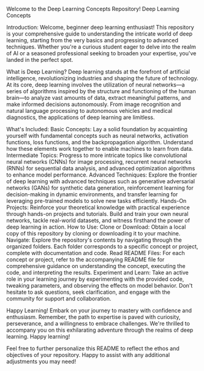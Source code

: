 Welcome to the Deep Learning Concepts Repository!
Deep Learning Concepts

Introduction:
Welcome, beginner deep learning enthusiast! This repository is your comprehensive guide to understanding the intricate world of deep learning, starting from the very basics and progressing to advanced techniques. Whether you're a curious student eager to delve into the realm of AI or a seasoned professional seeking to broaden your expertise, you've landed in the perfect spot.

What is Deep Learning?
Deep learning stands at the forefront of artificial intelligence, revolutionizing industries and shaping the future of technology. At its core, deep learning involves the utilization of neural networks—a series of algorithms inspired by the structure and functioning of the human brain—to analyze vast amounts of data, extract meaningful patterns, and make informed decisions autonomously. From image recognition and natural language processing to autonomous vehicles and medical diagnostics, the applications of deep learning are limitless.

What's Included:
Basic Concepts: Lay a solid foundation by acquainting yourself with fundamental concepts such as neural networks, activation functions, loss functions, and the backpropagation algorithm. Understand how these elements work together to enable machines to learn from data.
Intermediate Topics: Progress to more intricate topics like convolutional neural networks (CNNs) for image processing, recurrent neural networks (RNNs) for sequential data analysis, and advanced optimization algorithms to enhance model performance.
Advanced Techniques: Explore the frontier of deep learning with advanced techniques such as generative adversarial networks (GANs) for synthetic data generation, reinforcement learning for decision-making in dynamic environments, and transfer learning for leveraging pre-trained models to solve new tasks efficiently.
Hands-On Projects: Reinforce your theoretical knowledge with practical experience through hands-on projects and tutorials. Build and train your own neural networks, tackle real-world datasets, and witness firsthand the power of deep learning in action.
How to Use:
Clone or Download: Obtain a local copy of this repository by cloning or downloading it to your machine.
Navigate: Explore the repository's contents by navigating through the organized folders. Each folder corresponds to a specific concept or project, complete with documentation and code.
Read README Files: For each concept or project, refer to the accompanying README file for comprehensive guidance on understanding the concept, executing the code, and interpreting the results.
Experiment and Learn: Take an active role in your learning journey by experimenting with the provided code, tweaking parameters, and observing the effects on model behavior. Don't hesitate to ask questions, seek clarification, and engage with the community for support and collaboration.


Happy Learning!
Embark on your journey to mastery with confidence and enthusiasm. Remember, the path to expertise is paved with curiosity, perseverance, and a willingness to embrace challenges. We're thrilled to accompany you on this exhilarating adventure through the realms of deep learning. Happy learning!

Feel free to further personalize this README to reflect the ethos and objectives of your repository. Happy to assist with any additional adjustments you may need!






